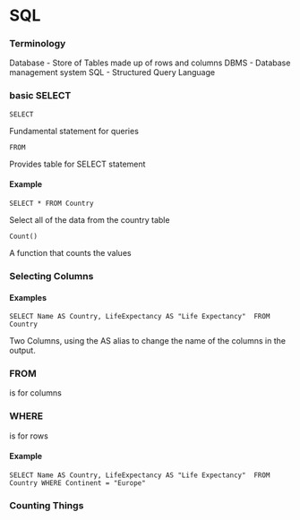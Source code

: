 # SQL

### Terminology
Database - Store of Tables made up of rows and columns
DBMS - Database management system
SQL - Structured Query Language

### basic SELECT

    SELECT
Fundamental statement for queries

    FROM
Provides table for SELECT statement

#### Example
    SELECT * FROM Country
Select all of the data from the country table

    Count()
A function that counts the values

### Selecting Columns
#### Examples
    SELECT Name AS Country, LifeExpectancy AS "Life Expectancy"  FROM Country
Two Columns, using the AS alias to change the name of the columns in the output.

### FROM
is for columns

### WHERE
is for rows

#### Example
    SELECT Name AS Country, LifeExpectancy AS "Life Expectancy"  FROM Country WHERE Continent = "Europe"


### Counting Things






